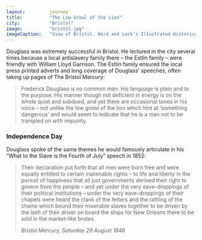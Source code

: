 ```yaml
---
layout: 		journey
title: 			"The Low Growl of the Lion"
city:			"Bristol"
image: 			"bristol.jpg"
imageCaption: 	"View of Bristol. Ward and Lock’s Illustrated Historical Handbook to Bristol Cathedral, 1891, British Library Flickr"
---
```


Douglass was extremely successful in Bristol. He lectured in the city several times because a local antislavery family there – the Estlin family – were friendly with William Lloyd Garrison. The Estlin family ensured the local press printed adverts and long coverage of Douglass’ speeches, often taking up pages of The Bristol Mercury: 

>Frederick Douglass is no common man. His language is plain and to the purpose. His manner though not deficient in energy is on the whole quiet and subdued, and yet there are occasional tones in his voice – not unlike the low growl of the lion which hint at ‘something dangerous’ and would seem to indicate that he is a man not to be trampled on with impunity.

### Independence Day

Douglass spoke of the same themes he would famously articulate in his “What to the Slave is the Fourth of July” speech in 1852:

>Their declaration put forth that all men were born free and were equally entitled to certain inalienable rights – to life and liberty in the pursuit of happiness that all just governments derived their right to govern from the people – and yet under the very eave-droppings of their political institutions – under the very eave-droppings of their chapels were heard the clank of the fetters and the rattling of the chains which bound their miserable slaves together to be driven by the lash of their driver on board the ships for New Orleans there to be sold in the market-like brutes.
> <footer><cite>Bristol Mercury, Saturday 29 August 1846</cite></footer>

